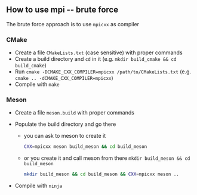 ## How to use mpi -- brute force

The brute force approach is to use `mpicxx` as compiler

### CMake

- Create a file `CMakeLists.txt` (case sensitive) with proper commands
- Create a build directory and `cd` in it (e.g. `mkdir build_cmake && cd build_cmake`)
- Run `cmake -DCMAKE_CXX_COMPILER=mpicxx /path/to/CMakeLists.txt` (e.g. `cmake .. -dCMAKE_CXX_COMPILER=mpicxx`) 
- Compile with `make`

### Meson

- Create a file `meson.build` with proper commands

- Populate the build directory and go there

  - you can ask to meson to create it 

    ```bash
    CXX=mpicxx meson build_meson && cd build_meson
    ```

  - or you create it and call meson from there `mkdir build_meson && cd build_meson`

    ```bash
    mkdir build_meson && cd build_meson && CXX=mpicxx meson ..
    ```

- Compile with `ninja`

